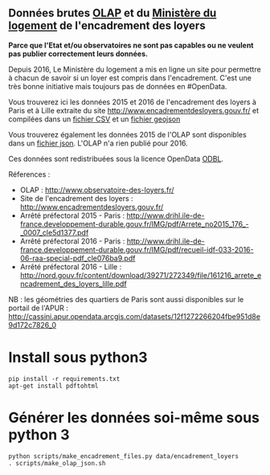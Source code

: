 ## Données brutes [OLAP](http://www.observatoire-des-loyers.fr/) et du [Ministère du logement](http://www.logement.gouv.fr/) de l'encadrement des loyers

**Parce que l'Etat et/ou observatoires ne sont pas capables ou ne veulent pas publier correctement leurs données.**

Depuis 2016, Le Ministère du logement a mis en ligne un site pour permettre à chacun de savoir si un loyer est compris dans l'encadrement. C'est une très bonne initiative mais toujours pas de données en #OpenData. 

Vous trouverez ici les données 2015 et 2016 de l'encadrement des loyers à Paris et à Lille extraite du site http://www.encadrementdesloyers.gouv.fr/ et compilées dans un [fichier CSV](data/encadrement_loyers.csv) et un [fichier geojson](data/encadrement_loyers.geojson)

Vous trouverez également les données 2015 de l'OLAP sont disponibles dans un [fichier json](data/2015_olap_medians.json). L'OLAP n'a rien publié pour 2016.

Ces données sont redistribuées sous la licence OpenData [ODBL](http://www.vvlibri.org/fr/licence/odbl/10/fr/legalcode).

Réferences :
 - OLAP : http://www.observatoire-des-loyers.fr/
 - Site de l'encadrement des loyers : http://www.encadrementdesloyers.gouv.fr/
 - Arrêté préfectoral 2015 - Paris : http://www.drihl.ile-de-france.developpement-durable.gouv.fr/IMG/pdf/Arrete_no2015_176_-_0007_cle5d1377.pdf
 - Arrêté préfectoral 2016 - Paris : http://www.drihl.ile-de-france.developpement-durable.gouv.fr/IMG/pdf/recueil-idf-033-2016-06-raa-special-pdf_cle076ba9.pdf
 - Arrêté préfectoral 2016 - Lille : http://nord.gouv.fr/content/download/39271/272349/file/161216_arrete_encadrement_des_loyers_lille.pdf


NB : les géométries des quartiers de Paris sont aussi disponibles sur le portail de l'APUR : http://cassini.apur.opendata.arcgis.com/datasets/12f1272266204fbe951d8e9d172c7826_0

# Install sous python3
```
pip install -r requirements.txt
apt-get install pdftohtml
```

# Générer les données soi-même sous python 3
```
python scripts/make_encadrement_files.py data/encadrement_loyers
. scripts/make_olap_json.sh
```
